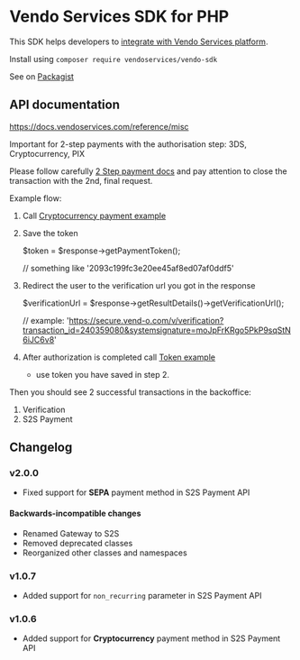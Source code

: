 # Vendo Services SDK for PHP
This SDK helps developers to [integrate with Vendo Services platform](https://docs.vendoservices.com/).

Install using ```composer require vendoservices/vendo-sdk```

See on [Packagist](https://packagist.org/packages/vendoservices/vendo-sdk)

## API documentation
https://docs.vendoservices.com/reference/misc

Important for 2-step payments with the authorisation step: 3DS, Cryptocurrency, PIX
 
Please follow carefully [2 Step payment docs](https://docs.vendoservices.com/reference/payment-gateway-3ds-flow) and pay attention to close the transaction with the 2nd, final request.

Example flow:

1. Call [Cryptocurrency payment example](https://github.com/lbadmin/vendo-sdk-php/blob/master/examples/s2s-api/crypto_payment.php)

2. Save the token


    $token = $response->getPaymentToken(); 

    // something like '2093c199fc3e20ee45af8ed07af0ddf5'


3. Redirect the user to the verification url you got in the response 

    
    $verificationUrl = $response->getResultDetails()->getVerificationUrl();

    // example: 'https://secure.vend-o.com/v/verification?transaction_id=240359080&systemsignature=moJpFrKRgo5PkP9sqStN6iJC6v8'
      
4. After authorization is completed call [Token example](https://github.com/lbadmin/vendo-sdk-php/blob/master/examples/s2s-api/payment_with_saved_token.php)
   - use token you have saved in step 2.

Then you should see 2 successful transactions in the backoffice:
1. Verification
2. S2S Payment

## Changelog

### v2.0.0

- Fixed support for **SEPA** payment method in S2S Payment API

#### Backwards-incompatible changes

- Renamed Gateway to S2S
- Removed deprecated classes
- Reorganized other classes and namespaces

### v1.0.7

- Added support for `non_recurring` parameter in S2S Payment API

### v1.0.6

- Added support for **Cryptocurrency** payment method in S2S Payment API
